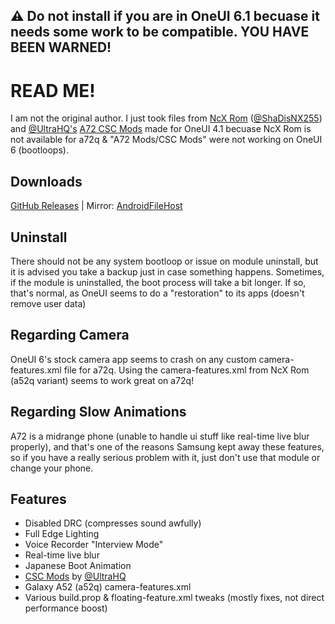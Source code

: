 ## ⚠️ Do not install if you are in OneUI 6.1 becuase it needs some work to be compatible. YOU HAVE BEEN WARNED!
# READ ME!
I am not the original author. I just took files from [NcX Rom](https://github.com/ShaDisNX255/NcX_Stock) ([@ShaDisNX255](https://github.com/ShaDisNX255)) and  [@UltraHQ's](https://github.com/UltraHQ) [A72 CSC Mods](https://github.com/UltraHQ/A72-CSC-Mods) made for OneUI 4.1 becuase NcX Rom is not available for a72q & "A72 Mods/CSC Mods" were not working on OneUI 6 (bootloops).

## Downloads

[GitHub Releases](https://github.com/ChocolateAdventurouz/GalaxyA72Tweaks/releases) | Mirror: [AndroidFileHost](https://www.androidfilehost.com/?w=files&flid=341315)
## Uninstall
There should not be any system bootloop or issue on module uninstall, but it is advised you take a backup just in case something happens. 
Sometimes, if the module is uninstalled, the boot process will take a bit longer. If so, that's normal, as OneUI seems to do a "restoration" to its apps (doesn't remove user data)
## Regarding Camera
OneUI 6's stock camera app seems to crash on any custom camera-features.xml file for a72q. Using the camera-features.xml from NcX Rom (a52q variant) seems to work great on a72q!

## Regarding Slow Animations
A72 is a midrange phone (unable to handle ui stuff like real-time live blur properly), and that's one of the reasons Samsung kept away these features, so if you have a really serious problem with it, just don't use that module or change your phone.

## Features
- Disabled DRC (compresses sound awfully)
- Full Edge Lighting
- Voice Recorder "Interview Mode"
- Real-time live blur
- Japanese Boot Animation
- [CSC Mods](https://github.com/UltraHQ/A72-CSC-Mods) by [@UltraHQ](https://github.com/UltraHQ)
- Galaxy A52 (a52q) camera-features.xml
- Various build.prop & floating-feature.xml tweaks (mostly fixes, not direct performance boost)
